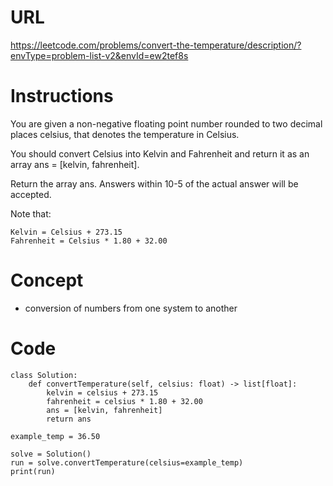 # URL
https://leetcode.com/problems/convert-the-temperature/description/?envType=problem-list-v2&envId=ew2tef8s
# Instructions
You are given a non-negative floating point number rounded to two decimal places celsius, that denotes the temperature in Celsius.

You should convert Celsius into Kelvin and Fahrenheit and return it as an array ans = [kelvin, fahrenheit].

Return the array ans. Answers within 10-5 of the actual answer will be accepted.

Note that:

    Kelvin = Celsius + 273.15
    Fahrenheit = Celsius * 1.80 + 32.00

# Concept
* conversion of numbers from one system to another
# Code
```
class Solution:
    def convertTemperature(self, celsius: float) -> list[float]:
        kelvin = celsius + 273.15
        fahrenheit = celsius * 1.80 + 32.00
        ans = [kelvin, fahrenheit]
        return ans

example_temp = 36.50

solve = Solution()
run = solve.convertTemperature(celsius=example_temp)
print(run)
```
